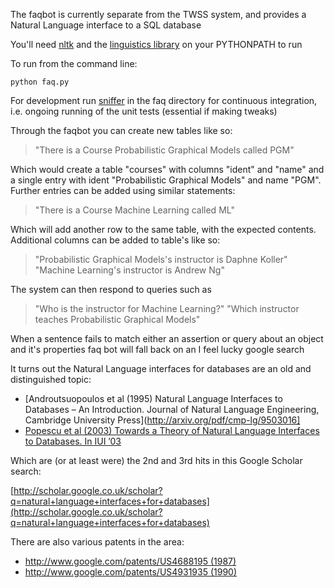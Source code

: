 The faqbot is currently separate from the TWSS system, and provides a Natural Language interface to a SQL database

You'll need [nltk](https://github.com/nltk/nltk) and the [linguistics library](http://nodebox.net/code/index.php/Linguistics#verb_conjugation) on your PYTHONPATH to run

To run from the command line:

`python faq.py`

For development run [sniffer](http://pypi.python.org/pypi/sniffer) in the faq directory for continuous integration, i.e. ongoing running of the unit tests (essential if making tweaks)

Through the faqbot you can create new tables like so:

> "There is a Course Probabilistic Graphical Models called PGM"

Which would create a table "courses" with columns "ident" and "name" and a single entry with ident "Probabilistic Graphical Models" and name "PGM".  Further entries can be added using similar statements:

> "There is a Course Machine Learning called ML"

Which will add another row to the same table, with the expected contents.  Additional columns can be added to table's like so:

> "Probabilistic Graphical Models's instructor is Daphne Koller"
> "Machine Learning's instructor is Andrew Ng"

The system can then respond to queries such as 

> "Who is the instructor for Machine Learning?"
> "Which instructor teaches Probabilistic Graphical Models"

When a sentence fails to match either an assertion or query about an object and it's properties faq bot will fall back on an I feel lucky google search

It turns out the Natural Language interfaces for databases are an old and distinguished topic:

* [Androutsuopoulos et al (1995) Natural Language Interfaces to Databases – An Introduction. Journal of Natural Language Engineering, Cambridge University Press](http://arxiv.org/pdf/cmp-lg/9503016]
* [Popescu et al (2003) Towards a Theory of Natural Language Interfaces to Databases. In IUI ’03](http://citeseerx.ist.psu.edu/viewdoc/download?doi=10.1.1.65.1531&rep=rep1&type=pdf)

Which are (or at least were) the 2nd and 3rd hits in this Google Scholar search:

[http://scholar.google.co.uk/scholar?q=natural+language+interfaces+for+databases](http://scholar.google.co.uk/scholar?q=natural+language+interfaces+for+databases)

There are also various patents in the area:

* [http://www.google.com/patents/US4688195 (1987)](http://www.google.com/patents/US4688195)
* [http://www.google.com/patents/US4931935 (1990)](http://www.google.com/patents/US4931935)

